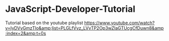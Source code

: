 # JavaScript-Developer-Tutorial
Tutorial based on the youtube playlist https://www.youtube.com/watch?v=IyDVvGmzTlo&amp;list=PLGLfVvz_LVvTP2Op3wZlaGTUcgCfDuwn8&amp;index=2&amp;t=0s
